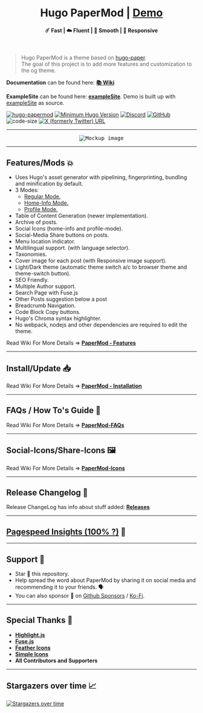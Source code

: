 <h1 align=center>Hugo PaperMod | <a href="http://adityatelange.github.io/hugo-PaperMod/" rel="nofollow">Demo</a></h1>

<h4 align=center>☄️ Fast | ☁️ Fluent | 🌙 Smooth | 📱 Responsive</h4>
<br>

> Hugo PaperMod is a theme based on [hugo-paper](http://github.com/nanxiaobei/hugo-paper/tree/4330c8b12aa48bfdecbcad6ad66145f679a430b3).<br>
> The goal of this project is to add more features and customization to the og theme.

**Documentation** can be found here: [**📚 Wiki**](http://github.com/adityatelange/hugo-PaperMod/wiki)

**ExampleSite** can be found here: [**exampleSite**](http://github.com/adityatelange/hugo-PaperMod/tree/exampleSite). Demo is built up with [exampleSite](http://github.com/adityatelange/hugo-PaperMod/tree/exampleSite) as source.

[![hugo-papermod](http://img.shields.io/badge/Hugo--Themes-@PaperMod-blue)](http://themes.gohugo.io/themes/hugo-papermod/)
[![Minimum Hugo Version](http://img.shields.io/static/v1?label=min-HUGO-version&message=>=v0.146.0&color=blue&logo=hugo)](http://github.com/gohugoio/hugo/releases/tag/v0.146.0)
[![Discord](http://img.shields.io/discord/971046860317921340?label=Discord&logo=discord)](http://discord.gg/ahpmTvhVmp)
[![GitHub](http://img.shields.io/github/license/adityatelange/hugo-PaperMod)](http://github.com/adityatelange/hugo-PaperMod/blob/master/LICENSE)
![code-size](http://img.shields.io/github/languages/code-size/adityatelange/hugo-PaperMod)
[![X (formerly Twitter) URL](http://img.shields.io/badge/-Share%20on%20X-gray?style=flat&logo=x)](http://x.com/intent/tweet/?text=Checkout%20Hugo%20PaperMod%20%E2%9C%A8%0AA%20fast,%20clean,%20responsive%20Hugo%20theme.&url=http://github.com/adityatelange/hugo-PaperMod&hashtags=Hugo,PaperMod)


---

<p align="center">
  <kbd><img src="http://user-images.githubusercontent.com/21258296/114303440-bfc0ae80-9aeb-11eb-8cfa-48a4bb385a6d.png" alt="Mockup image" title="Mockup"/></kbd>
</p>

---

## Features/Mods 💥

-   Uses Hugo's asset generator with pipelining, fingerprinting, bundling and minification by default.
-   3 Modes:
    -   [Regular Mode.](http://github.com/adityatelange/hugo-PaperMod/wiki/Features#regular-mode-default-mode)
    -   [Home-Info Mode.](http://github.com/adityatelange/hugo-PaperMod/wiki/Features#home-info-mode)
    -   [Profile Mode.](http://github.com/adityatelange/hugo-PaperMod/wiki/Features#profile-mode)
-   Table of Content Generation (newer implementation).
-   Archive of posts.
-   Social Icons (home-info and profile-mode).
-   Social-Media Share buttons on posts.
-   Menu location indicator.
-   Multilingual support. (with language selector).
-   Taxonomies.
-   Cover image for each post (with Responsive image support).
-   Light/Dark theme (automatic theme switch a/c to browser theme and theme-switch button).
-   SEO Friendly.
-   Multiple Author support.
-   Search Page with Fuse.js
-   Other Posts suggestion below a post
-   Breadcrumb Navigation.
-   Code Block Copy buttons.
-   Hugo's Chroma syntax highlighter.
-   No webpack, nodejs and other dependencies are required to edit the theme.

Read Wiki For More Details => **[PaperMod - Features](http://github.com/adityatelange/hugo-PaperMod/wiki/Features)**

---

## Install/Update 📥

Read Wiki For More Details => **[PaperMod - Installation](http://github.com/adityatelange/hugo-PaperMod/wiki/Installation)**

---

## FAQs / How To's Guide 🙋

Read Wiki For More Details => **[PaperMod-FAQs](http://github.com/adityatelange/hugo-PaperMod/wiki/FAQs)**

---

## Social-Icons/Share-Icons 🖼️

Read Wiki For More Details => **[PaperMod-Icons](http://github.com/adityatelange/hugo-PaperMod/wiki/Icons)**

---

## Release Changelog 📃

Release ChangeLog has info about stuff added: **[Releases](http://github.com/adityatelange/hugo-PaperMod/releases)**

---

## [Pagespeed Insights (100% ?)](http://pagespeed.web.dev/report?url=http://adityatelange.github.io/hugo-PaperMod/) 👀

---

## Support 🫶

-   Star 🌟 this repository.
-   Help spread the word about PaperMod by sharing it on social media and recommending it to your friends. 🗣️
-   You can also sponsor 🏅 on [Github Sponsors](http://github.com/sponsors/adityatelange) / [Ko-Fi](http://ko-fi.com/adityatelange).

---

## Special Thanks 🌟

-   [**Highlight.js**](http://github.com/highlightjs/highlight.js)
-   [**Fuse.js**](http://github.com/krisk/fuse)
-   [**Feather Icons**](http://github.com/feathericons/feather)
-   [**Simple Icons**](http://github.com/simple-icons/simple-icons)
-   **All Contributors and Supporters**

---

## Stargazers over time 📈

[![Stargazers over time](http://starchart.cc/adityatelange/hugo-PaperMod.svg?background=%23ffffff00&axis=%23858585&line=%236b63ff)](http://starchart.cc/adityatelange/hugo-PaperMod)
